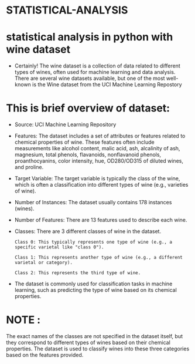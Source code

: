# STATISTICAL-ANALYSIS

# statistical analysis in python with wine dataset

* Certainly! The wine dataset is a collection of data related to different types of wines, often used for machine learning and data analysis. There are several wine datasets available, but one of the most well-known is the Wine dataset from the UCI Machine Learning Repostory

# This is brief overview of dataset:
* Source: UCI Machine Learning Repository

* Features: The dataset includes a set of attributes or features related to chemical properties of wine. These features often include measurements like alcohol content, malic acid, ash, alcalinity of ash, magnesium, total phenols, flavanoids, nonflavanoid phenols, proanthocyanins, color intensity, hue, OD280/OD315 of diluted wines, and proline.

* Target Variable: The target variable is typically the class of the wine, which is often a classification into different types of wine (e.g., varieties of wine).

* Number of Instances: The dataset usually contains 178 instances (wines).

* Number of Features: There are 13 features used to describe each wine.

* Classes: There are 3 different classes of wine in the dataset.

      Class 0: This typically represents one type of wine (e.g., a specific varietal like "class 0").

      Class 1: This represents another type of wine (e.g., a different varietal or category).

      Class 2: This represents the third type of wine.

* The dataset is commonly used for classification tasks in machine learning, such as predicting the type of wine based on its chemical properties.

# NOTE :
The exact names of the classes are not specified in the dataset itself, but they correspond to different types of wines based on their chemical properties. The dataset is used to classify wines into these three categories based on the features provided.
